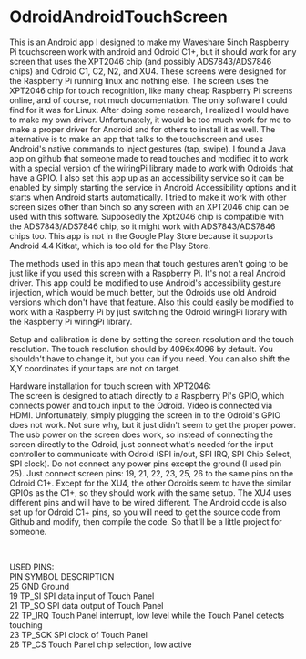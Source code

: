 # OdroidAndroidTouchScreen
<p>
   This is an Android app I designed to make my Waveshare 5inch Raspberry Pi touchscreen work with android and Odroid C1+, but it should work for any screen that uses the XPT2046 chip (and possibly ADS7843/ADS7846 chips) and Odroid C1, C2, N2, and XU4. These screens were designed for the Raspberry Pi running linux and nothing else. The screen uses the XPT2046 chip for touch recognition, like many cheap Raspberry Pi screens online, and of course, not much documentation. The only software I could find for it was for Linux. After doing some research, I realized I would have to make my own driver. Unfortunately, it would be too much work for me to make a proper driver for Android and for others to install it as well. The alternative is to make an app that talks to the touchscreen and uses Android's native commands to inject gestures (tap, swipe). I found a Java app on github that someone made to read touches and modified it to work with a special version of the wiringPi library made to work with Odroids that have a GPIO. I also set this app up as an accessibility service so it can be enabled by simply starting the service in Android Accessibility options and it starts when Android starts automatically. I tried to make it work with other screen sizes other than 5inch so any screen with an XPT2046 chip can be used with this software. Supposedly the Xpt2046 chip is compatible with the ADS7843/ADS7846 chip, so it might work with ADS7843/ADS7846 chips too. This app is not in the Google Play Store because it supports Android 4.4 Kitkat, which is too old for the Play Store.
</p>
<p>
   The methods used in this app mean that touch gestures aren't going to be just like if you used this screen with a Raspberry Pi. It's not a real Android driver. This app could be modified to use Android's accessibility gesture injection, which would be much better, but the Odroids use old Android versions which don't have that feature. Also this could easily be modified to work with a Raspberry Pi by just switching the Odroid wiringPi library with the Raspberry Pi wiringPi library.
</p>
<p>
   Setup and calibration is done by setting the screen resolution and the touch resolution. The touch resolution should by 4096x4096 by default. You shouldn't have to change it, but you can if you need. You can also shift the X,Y coordinates if your taps are not on target.
</p>
<p>
Hardware installation for touch screen with XPT2046:
<br>
   The screen is designed to attach directly to a Raspberry Pi's GPIO, which connects power and touch input to the Odroid. Video is connected via HDMI. Unfortunately, simply plugging the screen in to the Odroid's GPIO does not work. Not sure why, but it just didn't seem to get the proper power. The usb power on the screen does work, so instead of connecting the screen directly to the Odroid, just connect what's needed for the input controller to communicate with Odroid (SPI in/out, SPI IRQ, SPI Chip Select, SPI clock). Do not connect any power pins except the ground (I used pin 25). Just connect screen pins: 19, 21, 22, 23, 25, 26 to the same pins on the Odroid C1+. Except for the XU4, the other Odroids seem to have the similar GPIOs as the C1+, so they should work with the same setup. The XU4 uses different pins and will have to be wired different. The Android code is also set up for Odroid C1+ pins, so you will need to get the source code from Github and modify, then compile the code. So that'll be a little project for someone.
</p>
<br>

USED PINS:<br>
PIN SYMBOL	DESCRIPTION<br>
25	GND	    Ground <br>
19	TP_SI	  SPI data input of Touch Panel<br>
21	TP_SO	  SPI data output of Touch Panel<br>
22	TP_IRQ	Touch Panel interrupt, low level while the Touch Panel detects touching<br>
23	TP_SCK	SPI clock of Touch Panel<br>
26	TP_CS	  Touch Panel chip selection, low active<br>
